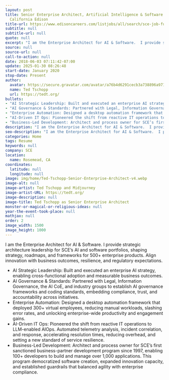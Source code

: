 ```yaml
---
layout: post
title: Senior Enterprise Architect, Artificial Intelligence & Software at Southern
  California Edison
title-url: https://www.edisoncareers.com/listjobs/all/search/sce-job-function/information-technology/
subtitle: null
subtitle-url: null
quote: null
excerpt: "I am the Enterprise Architect for AI & Software.  I provide strategic architecture leadership for SCE’s AI and software portfolios, shaping strategy, roadmaps, and frameworks for 500+ enterprise products. Align innovation with business outcomes, resilience, and regulatory expectations."
source: null
source-url: null
call-to-action: null
date: 2018-06-03 07:11:42-07:00
update: 2025-01-30 08:26:48
start-date: January 2020
stop-date: Present
author:
  avatar: https://secure.gravatar.com/avatar/a76b4d6291cecb3a738896a971bfb903?s=512&d=mp&r=g
  name: Ted Tschopp
  url: https://tedt.org/
bullets:
- "AI Strategic Leadership: Built and executed an enterprise AI strategy, enabling cross-functional adoption and measurable business outcomes."
- "AI Governance & Standards: Partnered with Legal, Information Governance, the AI CoE, and industry groups to establish AI governance frameworks and coding standards, embedding compliance, trust, and accountability across initiatives."
- "Enterprise Automation: Designed a desktop automation framework that deployed 300+ virtual employees, reducing manual workloads, slashing error rates, and unlocking enterprise-wide productivity and engagement gains."
- "AI-Driven IT Ops: Pioneered the shift from reactive IT operations to LLM-enabled AIOps. Automated telemetry analysis, incident correlation, and response, accelerating resolution times, reducing overhead, and setting a new standard of service resilience."
- "Business-Led Development: Architect and process owner for SCE’s first sanctioned business-partner development program since 1997, enabling 100+ developers to build and manage over 1,000 applications. This program democratized software creation, expanded innovation capacity, and established guardrails that balanced agility with enterprise compliance."
description: "I am the Enterprise Architect for AI & Software.  I provide strategic architecture leadership for SCE’s AI and software portfolios, shaping strategy, roadmaps, and frameworks for 500+ enterprise products. Align innovation with business outcomes, resilience, and regulatory expectations."
seo-description: "I am the Enterprise Architect for AI & Software.  I provide strategic architecture leadership for SCE’s AI and software portfolios, shaping strategy, roadmaps, and frameworks for 500+ enterprise products. Align innovation with business outcomes, resilience, and regulatory expectations."
categories: Home
tags: Resume
keywords: null
company: SCE
location:
  name: Rosemead, CA
coordinates:
  latitude: null
  longitude: null
image: img/home/Ted-Tschopp-Senior-Enterprise-Architect-v4.webp
image-alt: null
image-artist: Ted Tschopp and Midjourney
image-artist-URL: https://tedt.org/
image-description: null
image-title: Ted Tschopp as Senior Enterprise Architect
monster-or-magical-or-religious-ideas: null
year-the-event-took-place: null
mathjax: null
order: 2
image_width: 1500
image_height: 1000
---
```

I am the Enterprise Architect for AI & Software.  I provide strategic architecture leadership for SCE’s AI and software portfolios, shaping strategy, roadmaps, and frameworks for 500+ enterprise products. Align innovation with business outcomes, resilience, and regulatory expectations.

- AI Strategic Leadership: Built and executed an enterprise AI strategy, enabling cross-functional adoption and measurable business outcomes.
- AI Governance & Standards: Partnered with Legal, Information Governance, the AI CoE, and industry groups to establish AI governance frameworks and coding standards, embedding compliance, trust, and accountability across initiatives.
- Enterprise Automation: Designed a desktop automation framework that deployed 300+ virtual employees, reducing manual workloads, slashing error rates, and unlocking enterprise-wide productivity and engagement gains.
- AI-Driven IT Ops: Pioneered the shift from reactive IT operations to LLM-enabled AIOps. Automated telemetry analysis, incident correlation, and response, accelerating resolution times, reducing overhead, and setting a new standard of service resilience.
- Business-Led Development: Architect and process owner for SCE’s first sanctioned business-partner development program since 1997, enabling 100+ developers to build and manage over 1,000 applications. This program democratized software creation, expanded innovation capacity, and established guardrails that balanced agility with enterprise compliance.
